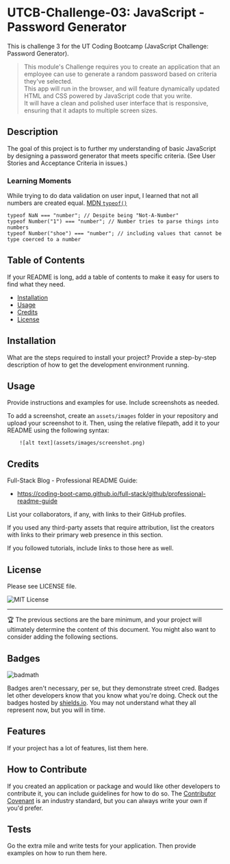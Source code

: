 # UTCB-Challenge-03: JavaScript - Password Generator
This is challenge 3 for the UT Coding Bootcamp (JavaScript Challenge: Password Generator).

> This module's Challenge requires you to create an application that an employee can use to generate a random password based on criteria they've selected.   
>This app will run in the browser, and will feature dynamically updated HTML and CSS powered by JavaScript code that you write.   
>It will have a clean and polished user interface that is responsive, ensuring that it adapts to multiple screen sizes.

## Description

The goal of this project is to further my understanding of basic JavaScript by designing a password generator that meets specific criteria. (See User Stories and Acceptance Criteria in issues.)

### Learning Moments  

While trying to do data validation on user input, I learned that not all numbers are created equal. [MDN `typeof()`](https://developer.mozilla.org/en-US/docs/Web/JavaScript/Reference/Operators/typeof)
```
typeof NaN === "number"; // Despite being "Not-A-Number"
typeof Number("1") === "number"; // Number tries to parse things into numbers
typeof Number("shoe") === "number"; // including values that cannot be type coerced to a number
```

## Table of Contents

If your README is long, add a table of contents to make it easy for users to find what they need.

- [Installation](#installation)
- [Usage](#usage)
- [Credits](#credits)
- [License](#license)

## Installation

What are the steps required to install your project? Provide a step-by-step description of how to get the development environment running.

## Usage

Provide instructions and examples for use. Include screenshots as needed.

To add a screenshot, create an `assets/images` folder in your repository and upload your screenshot to it. Then, using the relative filepath, add it to your README using the following syntax:

```
    ![alt text](assets/images/screenshot.png)
```

## Credits

Full-Stack Blog - Professional README Guide: 
- https://coding-boot-camp.github.io/full-stack/github/professional-readme-guide

List your collaborators, if any, with links to their GitHub profiles.

If you used any third-party assets that require attribution, list the creators with links to their primary web presence in this section.

If you followed tutorials, include links to those here as well.

## License

Please see LICENSE file.

![MIT License](https://img.shields.io/github/license/AustinBQ02/c03-password-generator)

---

🏆 The previous sections are the bare minimum, and your project will ultimately determine the content of this document. You might also want to consider adding the following sections.

## Badges

![badmath](https://img.shields.io/github/languages/top/lernantino/badmath)

Badges aren't necessary, per se, but they demonstrate street cred. Badges let other developers know that you know what you're doing. Check out the badges hosted by [shields.io](https://shields.io/). You may not understand what they all represent now, but you will in time.

## Features

If your project has a lot of features, list them here.

## How to Contribute

If you created an application or package and would like other developers to contribute it, you can include guidelines for how to do so. The [Contributor Covenant](https://www.contributor-covenant.org/) is an industry standard, but you can always write your own if you'd prefer.

## Tests

Go the extra mile and write tests for your application. Then provide examples on how to run them here.